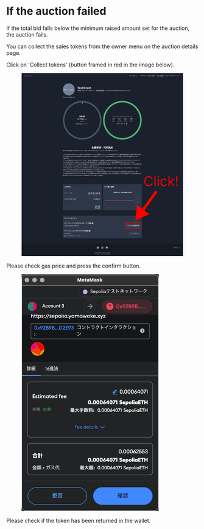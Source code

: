 # If the auction failed

If the total bid falls below the minimum raised amount set for the auction, the auction fails.  

You can collect the sales tokens from the owner menu on the auction details page.  

Click on 'Collect tokens' (button framed in red in the image below).  

<figure><img src="../../../../../.gitbook/assets/Group 1 (12).png" alt=""><figcaption></figcaption></figure>

Please check gas price and press the confirm button.

<figure><img src="../../../../../.gitbook/assets/スクリーンショット 2024-03-11 6.58.47.png" alt=""><figcaption></figcaption></figure>

Please check if the token has been returned in the wallet.   
